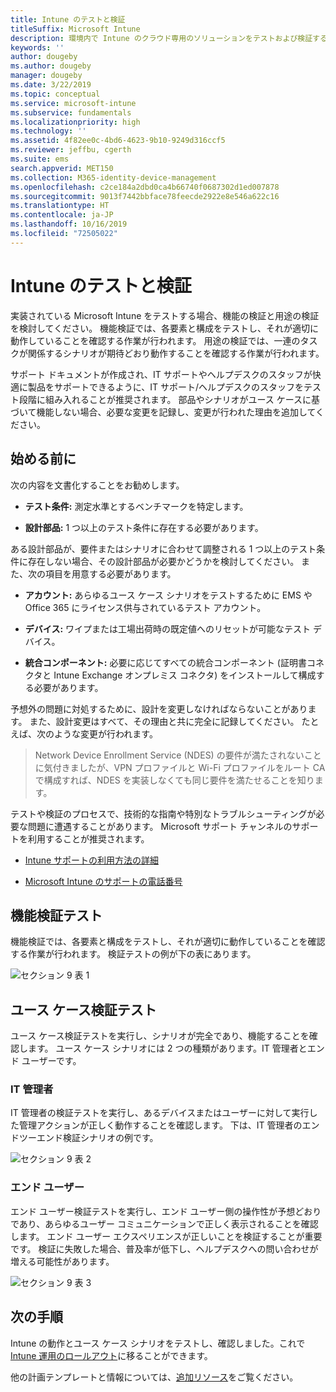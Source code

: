 ```yaml
---
title: Intune のテストと検証
titleSuffix: Microsoft Intune
description: 環境内で Intune のクラウド専用のソリューションをテストおよび検証する方法について説明します。
keywords: ''
author: dougeby
ms.author: dougeby
manager: dougeby
ms.date: 3/22/2019
ms.topic: conceptual
ms.service: microsoft-intune
ms.subservice: fundamentals
ms.localizationpriority: high
ms.technology: ''
ms.assetid: 4f82ee0c-4bd6-4623-9b10-9249d316ccf5
ms.reviewer: jeffbu, cgerth
ms.suite: ems
search.appverid: MET150
ms.collection: M365-identity-device-management
ms.openlocfilehash: c2ce184a2dbd0ca4b66740f0687302d1ed007878
ms.sourcegitcommit: 9013f7442bbface78feecde2922e8e546a622c16
ms.translationtype: HT
ms.contentlocale: ja-JP
ms.lasthandoff: 10/16/2019
ms.locfileid: "72505022"
---
```

# <a name="intune-testing-and-validation"></a>Intune のテストと検証

実装されている Microsoft Intune をテストする場合、機能の検証と用途の検証を検討してください。 機能検証では、各要素と構成をテストし、それが適切に動作していることを確認する作業が行われます。 用途の検証では、一連のタスクが関係するシナリオが期待どおり動作することを確認する作業が行われます。 

サポート ドキュメントが作成され、IT サポートやヘルプデスクのスタッフが快適に製品をサポートできるように、IT サポート/ヘルプデスクのスタッフをテスト段階に組み入れることが推奨されます。 部品やシナリオがユース ケースに基づいて機能しない場合、必要な変更を記録し、変更が行われた理由を追加してください。

## <a name="before-you-begin"></a>始める前に

次の内容を文書化することをお勧めします。

- **テスト条件:** 測定水準とするベンチマークを特定します。

- **設計部品:** 1 つ以上のテスト条件に存在する必要があります。

ある設計部品が、要件またはシナリオに合わせて調整される 1 つ以上のテスト条件に存在しない場合、その設計部品が必要かどうかを検討してください。 また、次の項目を用意する必要があります。

- **アカウント:** あらゆるユース ケース シナリオをテストするために EMS や Office 365 にライセンス供与されているテスト アカウント。

- **デバイス:** ワイプまたは工場出荷時の既定値へのリセットが可能なテスト デバイス。

- **統合コンポーネント:** 必要に応じてすべての統合コンポーネント (証明書コネクタと Intune Exchange オンプレミス コネクタ) をインストールして構成する必要があります。

予想外の問題に対処するために、設計を変更しなければならないことがあります。 また、設計変更はすべて、その理由と共に完全に記録してください。 たとえば、次のような変更が行われます。

<blockquote>Network Device Enrollment Service (NDES) の要件が満たされないことに気付きましたが、VPN プロファイルと Wi-Fi プロファイルをルート CA で構成すれば、NDES を実装しなくても同じ要件を満たせることを知ります。</blockquote>

テストや検証のプロセスで、技術的な指南や特別なトラブルシューティングが必要な問題に遭遇することがあります。 Microsoft サポート チャンネルのサポートを利用することが推奨されます。

- [Intune サポートの利用方法の詳細](../get-support.md)

- [Microsoft Intune のサポートの電話番号](../get-support.md)

## <a name="functional-validation-testing"></a>機能検証テスト

機能検証では、各要素と構成をテストし、それが適切に動作していることを確認する作業が行われます。 検証テストの例が下の表にあります。

![セクション 9 表 1](./media/planning-guide-test-validation/section-9-image-1-table.PNG)

## <a name="use-case-validation-testing"></a>ユース ケース検証テスト

ユース ケース検証テストを実行し、シナリオが完全であり、機能することを確認します。 ユース ケース シナリオには 2 つの種類があります。IT 管理者とエンド ユーザーです。

### <a name="it-admin"></a>IT 管理者

IT 管理者の検証テストを実行し、あるデバイスまたはユーザーに対して実行した管理アクションが正しく動作することを確認します。 下は、IT 管理者のエンドツーエンド検証シナリオの例です。

![セクション 9 表 2](./media/planning-guide-test-validation/section-9-image-2-table.PNG)

### <a name="end-user"></a>エンド ユーザー

エンド ユーザー検証テストを実行し、エンド ユーザー側の操作性が予想どおりであり、あらゆるユーザー コミュニケーションで正しく表示されることを確認します。 エンド ユーザー エクスペリエンスが正しいことを検証することが重要です。 検証に失敗した場合、普及率が低下し、ヘルプデスクへの問い合わせが増える可能性があります。

![セクション 9 表 3](./media/planning-guide-test-validation/section-9-image-3-table.PNG)

## <a name="next-steps"></a>次の手順

Intune の動作とユース ケース シナリオをテストし、確認しました。これで [Intune 運用のロールアウト](../planning-guide-rollout-plan.md)に移ることができます。

他の計画テンプレートと情報については、[追加リソース](../planning-guide-resources.md)をご覧ください。
